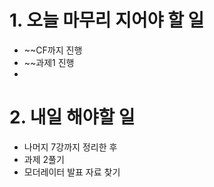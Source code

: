 
# 1. 오늘 마무리 지어야 할 일
- ~~CF까지 진행
- ~~과제1 진행
- 


# 2. 내일 해야할 일
- 나머지 7강까지 정리한 후 
- 과제 2풀기
- 모더레이터 발표 자료 찾기

